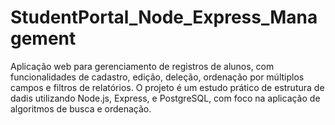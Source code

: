 # StudentPortal_Node_Express_Management
Aplicação web para gerenciamento de registros de alunos, com funcionalidades de cadastro, edição, deleção, ordenação por múltiplos campos e filtros de relatórios. O projeto é um estudo prático de estrutura de dadis utilizando Node.js, Express, e PostgreSQL, com foco na aplicação de algoritmos de busca e ordenação.
